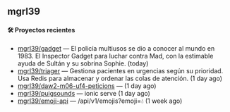 ## mgrl39 












#### 🛠 Proyectos recientes

- [mgrl39/gadget](https://github.com/mgrl39/gadget) — El policía multiusos se dio a conocer al mundo en 1983. El Inspector Gadget para luchar contra Mad, con la estimable ayuda de Sultán y su sobrina Sophie. (today)
- [mgrl39/triager](https://github.com/mgrl39/triager) — Gestiona pacientes en urgencias según su prioridad. Usa Redis para almacenar y ordenar las colas de atención. (1 day ago)
- [mgrl39/daw2-m06-uf4-peticions](https://github.com/mgrl39/daw2-m06-uf4-peticions) —  (1 day ago)
- [mgrl39/puigsounds](https://github.com/mgrl39/puigsounds) — ionic serve (1 day ago)
- [mgrl39/emoji-api](https://github.com/mgrl39/emoji-api) — /api/v1/emojis?emoji=💧 (1 week ago)




